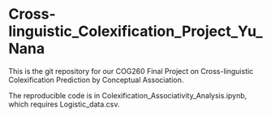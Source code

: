 # Cross-linguistic_Colexification_Project_Yu_Nana

This is the git repository for our COG260 Final Project on Cross-linguistic Colexification Prediction by Conceptual Association.

The reproducible code is in Colexification_Associativity_Analysis.ipynb, which requires Logistic_data.csv.

